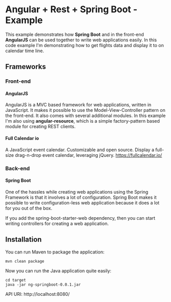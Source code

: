 # Angular + Rest + Spring Boot - Example

This example demonstrates how **Spring Boot** and in the front-end **AngularJS** can be used together to write web applications easily.
In this code example I'm demonstrating how to get flights data and display it to on calendar time line.

## Frameworks

### Front-end

#### AngularJS
AngularJS is a MVC based framework for web applications, written in JavaScript. It makes it possible to use the Model-View-Controller pattern on the front-end. It also comes with several additional modules. In this example I'm also using **angular-resource**, which is a simple factory-pattern based module for creating REST clients.

#### Full Calendar io
A JavaScript event calendar. Customizable and open source.
Display a full-size drag-n-drop event calendar, leveraging jQuery.
https://fullcalendar.io/

### Back-end

#### Spring Boot
One of the hassles while creating web applications using the Spring Framework is that it involves a lot of configuration. Spring Boot makes it possible to write configuration-less web application because it does a lot for you out of the box.

If you add the spring-boot-starter-web dependency, then you can start writing controllers for creating a web application.

## Installation
You can run Maven to package the application:
```
mvn clean package
```

Now you can run the Java application quite easily:
```
cd target
java -jar ng-springboot-0.0.1.jar
```

API URI: http://localhost:8080/
